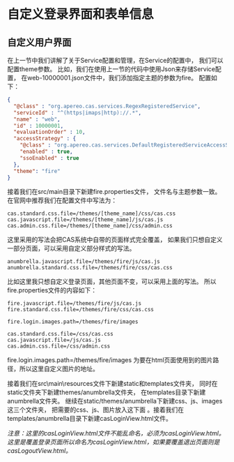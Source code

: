 # 自定义登录界面和表单信息

## 自定义用户界面

在上一节中我们讲解了关于Service配置和管理，在Service的配置中，
我们可以配置theme参数。
比如，我们在使用上一节的代码中使用Json来存储Service配置，
在web-10000001.json文件中，我们添加指定主题的参数为fire。
配置如下：

```json
{
  "@class" : "org.apereo.cas.services.RegexRegisteredService",
  "serviceId" : "^(https|imaps|http)://.*",
  "name" : "web",
  "id" : 10000001,
  "evaluationOrder" : 10,
  "accessStrategy" : {
    "@class" : "org.apereo.cas.services.DefaultRegisteredServiceAccessStrategy",
    "enabled" : true,
    "ssoEnabled" : true
  },
  "theme": "fire"
}

```
接着我们在src/main目录下新建fire.properties文件，
文件名与主题参数一致。在官网中推荐我们在配置文件中写法为：

```properties
cas.standard.css.file=/themes/[theme_name]/css/cas.css
cas.javascript.file=/themes/[theme_name]/js/cas.js
cas.admin.css.file=/themes/[theme_name]/css/admin.css

```
这里采用的写法会把CAS系统中自带的页面样式完全覆盖，
如果我们只想自定义一部分页面，可以采用自定义部分样式的写法。

```properties
anumbrella.javascript.file=/themes/fire/js/cas.js
anumbrella.standard.css.file=/themes/fire/css/cas.css
```

比如这里我只想自定义登录页面，其他页面不变，可以采用上面的写法。
所以fire.properties文件的内容如下：
```properties
fire.javascript.file=/themes/fire/js/cas.js
fire.standard.css.file=/themes/fire/css/cas.css

fire.login.images.path=/themes/fire/images

cas.standard.css.file=/css/cas.css
cas.javascript.file=/js/cas.js
cas.admin.css.file=/css/admin.css

```

fire.login.images.path=/themes/fire/images
为要在html页面使用到的图片路径，所以这里自定义图片的地址。

接着我们在src\main\resources文件下新建static和templates文件夹，
同时在static文件夹下新建themes/anumbrella文件夹，
在templates目录下新建anumbrella文件夹。
继续在static/themes/anumbrella下新建css、js、images这三个文件夹，
把需要的css、js、图片放入这下面
。接着我们在templates/anumbrella目录下新建casLoginView.html文件。

*注意：这里的casLoginView.html文件不能乱命名，必须为casLoginView.html。这里是覆盖登录页面所以命名为casLoginView.html，如果要覆盖退出页面则是casLogoutView.html。*

